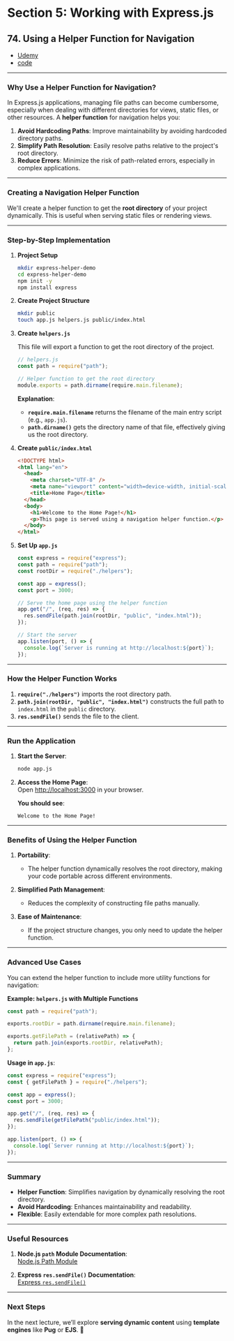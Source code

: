 # Section 5: Working with Express.js

## **74. Using a Helper Function for Navigation**

- [Udemy](https://www.udemy.com/course/nodejs-the-complete-guide/learn/lecture/11566314#overview)
- [code](code/10-using-a-helper-function/app.js)

---

### **Why Use a Helper Function for Navigation?**

In Express.js applications, managing file paths can become cumbersome, especially when dealing with different directories for views, static files, or other resources. A **helper function** for navigation helps you:

1. **Avoid Hardcoding Paths**: Improve maintainability by avoiding hardcoded directory paths.
2. **Simplify Path Resolution**: Easily resolve paths relative to the project's root directory.
3. **Reduce Errors**: Minimize the risk of path-related errors, especially in complex applications.

---

### **Creating a Navigation Helper Function**

We'll create a helper function to get the **root directory** of your project dynamically. This is useful when serving static files or rendering views.

---

### **Step-by-Step Implementation**

1. **Project Setup**

   ```bash
   mkdir express-helper-demo
   cd express-helper-demo
   npm init -y
   npm install express
   ```

2. **Create Project Structure**

   ```bash
   mkdir public
   touch app.js helpers.js public/index.html
   ```

3. **Create `helpers.js`**

   This file will export a function to get the root directory of the project.

   ```javascript
   // helpers.js
   const path = require("path");

   // Helper function to get the root directory
   module.exports = path.dirname(require.main.filename);
   ```

   **Explanation**:

   - **`require.main.filename`** returns the filename of the main entry script (e.g., `app.js`).
   - **`path.dirname()`** gets the directory name of that file, effectively giving us the root directory.

4. **Create `public/index.html`**

   ```html
   <!DOCTYPE html>
   <html lang="en">
     <head>
       <meta charset="UTF-8" />
       <meta name="viewport" content="width=device-width, initial-scale=1.0" />
       <title>Home Page</title>
     </head>
     <body>
       <h1>Welcome to the Home Page!</h1>
       <p>This page is served using a navigation helper function.</p>
     </body>
   </html>
   ```

5. **Set Up `app.js`**

   ```javascript
   const express = require("express");
   const path = require("path");
   const rootDir = require("./helpers");

   const app = express();
   const port = 3000;

   // Serve the home page using the helper function
   app.get("/", (req, res) => {
     res.sendFile(path.join(rootDir, "public", "index.html"));
   });

   // Start the server
   app.listen(port, () => {
     console.log(`Server is running at http://localhost:${port}`);
   });
   ```

---

### **How the Helper Function Works**

1. **`require("./helpers")`** imports the root directory path.
2. **`path.join(rootDir, "public", "index.html")`** constructs the full path to `index.html` in the `public` directory.
3. **`res.sendFile()`** sends the file to the client.

---

### **Run the Application**

1. **Start the Server**:

   ```bash
   node app.js
   ```

2. **Access the Home Page**:  
   Open [http://localhost:3000](http://localhost:3000) in your browser.

   **You should see**:

   ```
   Welcome to the Home Page!
   ```

---

### **Benefits of Using the Helper Function**

1. **Portability**:

   - The helper function dynamically resolves the root directory, making your code portable across different environments.

2. **Simplified Path Management**:

   - Reduces the complexity of constructing file paths manually.

3. **Ease of Maintenance**:
   - If the project structure changes, you only need to update the helper function.

---

### **Advanced Use Cases**

You can extend the helper function to include more utility functions for navigation:

**Example: `helpers.js` with Multiple Functions**

```javascript
const path = require("path");

exports.rootDir = path.dirname(require.main.filename);

exports.getFilePath = (relativePath) => {
  return path.join(exports.rootDir, relativePath);
};
```

**Usage in `app.js`**:

```javascript
const express = require("express");
const { getFilePath } = require("./helpers");

const app = express();
const port = 3000;

app.get("/", (req, res) => {
  res.sendFile(getFilePath("public/index.html"));
});

app.listen(port, () => {
  console.log(`Server running at http://localhost:${port}`);
});
```

---

### **Summary**

- **Helper Function**: Simplifies navigation by dynamically resolving the root directory.
- **Avoid Hardcoding**: Enhances maintainability and readability.
- **Flexible**: Easily extendable for more complex path resolutions.

---

### **Useful Resources**

1. **Node.js `path` Module Documentation**:  
   [Node.js Path Module](https://nodejs.org/api/path.html)

2. **Express `res.sendFile()` Documentation**:  
   [Express `res.sendFile()`](https://expressjs.com/en/4x/api.html#res.sendFile)

---

### **Next Steps**

In the next lecture, we’ll explore **serving dynamic content** using **template engines** like **Pug** or **EJS**. 🚀
